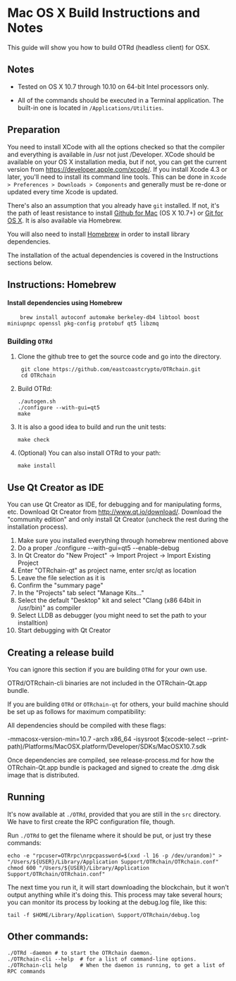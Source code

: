 Mac OS X Build Instructions and Notes
====================================
This guide will show you how to build OTRd (headless client) for OSX.

Notes
-----

* Tested on OS X 10.7 through 10.10 on 64-bit Intel processors only.

* All of the commands should be executed in a Terminal application. The
built-in one is located in `/Applications/Utilities`.

Preparation
-----------

You need to install XCode with all the options checked so that the compiler
and everything is available in /usr not just /Developer. XCode should be
available on your OS X installation media, but if not, you can get the
current version from https://developer.apple.com/xcode/. If you install
Xcode 4.3 or later, you'll need to install its command line tools. This can
be done in `Xcode > Preferences > Downloads > Components` and generally must
be re-done or updated every time Xcode is updated.

There's also an assumption that you already have `git` installed. If
not, it's the path of least resistance to install [Github for Mac](https://mac.github.com/)
(OS X 10.7+) or
[Git for OS X](https://code.google.com/p/git-osx-installer/). It is also
available via Homebrew.

You will also need to install [Homebrew](http://brew.sh) in order to install library
dependencies.

The installation of the actual dependencies is covered in the Instructions
sections below.

Instructions: Homebrew
----------------------

#### Install dependencies using Homebrew

        brew install autoconf automake berkeley-db4 libtool boost miniupnpc openssl pkg-config protobuf qt5 libzmq

### Building `OTRd`

1. Clone the github tree to get the source code and go into the directory.

        git clone https://github.com/eastcoastcrypto/OTRchain.git
        cd OTRchain

2.  Build OTRd:

        ./autogen.sh
        ./configure --with-gui=qt5
        make

3.  It is also a good idea to build and run the unit tests:

        make check

4.  (Optional) You can also install OTRd to your path:

        make install

Use Qt Creator as IDE
------------------------
You can use Qt Creator as IDE, for debugging and for manipulating forms, etc.
Download Qt Creator from http://www.qt.io/download/. Download the "community edition" and only install Qt Creator (uncheck the rest during the installation process).

1. Make sure you installed everything through homebrew mentioned above
2. Do a proper ./configure --with-gui=qt5 --enable-debug
3. In Qt Creator do "New Project" -> Import Project -> Import Existing Project
4. Enter "OTRchain-qt" as project name, enter src/qt as location
5. Leave the file selection as it is
6. Confirm the "summary page"
7. In the "Projects" tab select "Manage Kits..."
8. Select the default "Desktop" kit and select "Clang (x86 64bit in /usr/bin)" as compiler
9. Select LLDB as debugger (you might need to set the path to your installtion)
10. Start debugging with Qt Creator

Creating a release build
------------------------
You can ignore this section if you are building `OTRd` for your own use.

OTRd/OTRchain-cli binaries are not included in the OTRchain-Qt.app bundle.

If you are building `OTRd` or `OTRchain-qt` for others, your build machine should be set up
as follows for maximum compatibility:

All dependencies should be compiled with these flags:

 -mmacosx-version-min=10.7
 -arch x86_64
 -isysroot $(xcode-select --print-path)/Platforms/MacOSX.platform/Developer/SDKs/MacOSX10.7.sdk

Once dependencies are compiled, see release-process.md for how the OTRchain-Qt.app
bundle is packaged and signed to create the .dmg disk image that is distributed.

Running
-------

It's now available at `./OTRd`, provided that you are still in the `src`
directory. We have to first create the RPC configuration file, though.

Run `./OTRd` to get the filename where it should be put, or just try these
commands:

    echo -e "rpcuser=OTRrpc\nrpcpassword=$(xxd -l 16 -p /dev/urandom)" > "/Users/${USER}/Library/Application Support/OTRchain/OTRchain.conf"
    chmod 600 "/Users/${USER}/Library/Application Support/OTRchain/OTRchain.conf"

The next time you run it, it will start downloading the blockchain, but it won't
output anything while it's doing this. This process may take several hours;
you can monitor its process by looking at the debug.log file, like this:

    tail -f $HOME/Library/Application\ Support/OTRchain/debug.log

Other commands:
-------

    ./OTRd -daemon # to start the OTRchain daemon.
    ./OTRchain-cli --help  # for a list of command-line options.
    ./OTRchain-cli help    # When the daemon is running, to get a list of RPC commands
